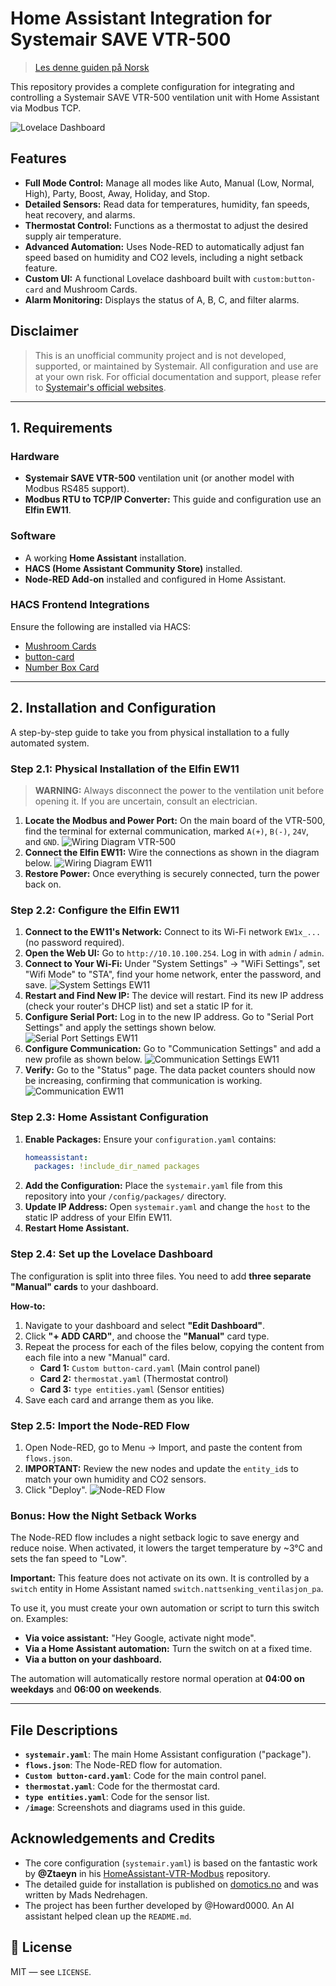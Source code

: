 # Home Assistant Integration for Systemair SAVE VTR-500

> [Les denne guiden på Norsk](README.no.md)

This repository provides a complete configuration for integrating and controlling a Systemair SAVE VTR-500 ventilation unit with Home Assistant via Modbus TCP.

![Lovelace Dashboard](image/Ventilation%20kort.png)

## Features

*   **Full Mode Control:** Manage all modes like Auto, Manual (Low, Normal, High), Party, Boost, Away, Holiday, and Stop.
*   **Detailed Sensors:** Read data for temperatures, humidity, fan speeds, heat recovery, and alarms.
*   **Thermostat Control:** Functions as a thermostat to adjust the desired supply air temperature.
*   **Advanced Automation:** Uses Node-RED to automatically adjust fan speed based on humidity and CO2 levels, including a night setback feature.
*   **Custom UI:** A functional Lovelace dashboard built with `custom:button-card` and Mushroom Cards.
*   **Alarm Monitoring:** Displays the status of A, B, C, and filter alarms.

## Disclaimer
> This is an unofficial community project and is not developed, supported, or maintained by Systemair. All configuration and use are at your own risk. For official documentation and support, please refer to [Systemair's official websites](https://www.systemair.com/).

---

## 1. Requirements

### Hardware
*   **Systemair SAVE VTR-500** ventilation unit (or another model with Modbus RS485 support).
*   **Modbus RTU to TCP/IP Converter:** This guide and configuration use an **Elfin EW11**.

### Software
*   A working **Home Assistant** installation.
*   **HACS (Home Assistant Community Store)** installed.
*   **Node-RED Add-on** installed and configured in Home Assistant.

### HACS Frontend Integrations
Ensure the following are installed via HACS:
*   [Mushroom Cards](https://github.com/piitaya/lovelace-mushroom)
*   [button-card](https://github.com/custom-cards/button-card)
*   [Number Box Card](https://github.com/htmlchinchilla/numberbox-card)

---

## 2. Installation and Configuration

A step-by-step guide to take you from physical installation to a fully automated system.

### Step 2.1: Physical Installation of the Elfin EW11

> **WARNING:** Always disconnect the power to the ventilation unit before opening it. If you are uncertain, consult an electrician.

1.  **Locate the Modbus and Power Port:** On the main board of the VTR-500, find the terminal for external communication, marked `A(+)`, `B(-)`, `24V`, and `GND`.
    ![Wiring Diagram VTR-500](image/koblingsskjemaVTR-500.png)
2.  **Connect the Elfin EW11:** Wire the connections as shown in the diagram below.
    ![Wiring Diagram EW11](image/koblings%20skjema%20EW11.png)
3.  **Restore Power:** Once everything is securely connected, turn the power back on.

### Step 2.2: Configure the Elfin EW11

1.  **Connect to the EW11's Network:** Connect to its Wi-Fi network `EW1x_...` (no password required).
2.  **Open the Web UI:** Go to `http://10.10.100.254`. Log in with `admin` / `admin`.
3.  **Connect to Your Wi-Fi:** Under "System Settings" -> "WiFi Settings", set "Wifi Mode" to "STA", find your home network, enter the password, and save.
    ![System Settings EW11](image/system%20settings%20EW11.png)
4.  **Restart and Find New IP:** The device will restart. Find its new IP address (check your router's DHCP list) and set a static IP for it.
5.  **Configure Serial Port:** Log in to the new IP address. Go to "Serial Port Settings" and apply the settings shown below.
    ![Serial Port Settings EW11](image/serial%20port%20settings%20EW11.png)
6.  **Configure Communication:** Go to "Communication Settings" and add a new profile as shown below.
    ![Communication Settings EW11](image/communication%20settings%20EW11.png)
7.  **Verify:** Go to the "Status" page. The data packet counters should now be increasing, confirming that communication is working.
    ![Communication EW11](image/kommunikasjon%20EW11.png)

### Step 2.3: Home Assistant Configuration

1.  **Enable Packages:** Ensure your `configuration.yaml` contains:
    ```yaml
    homeassistant:
      packages: !include_dir_named packages
    ```
2.  **Add the Configuration:** Place the `systemair.yaml` file from this repository into your `/config/packages/` directory.
3.  **Update IP Address:** Open `systemair.yaml` and change the `host` to the static IP address of your Elfin EW11.
4.  **Restart Home Assistant.**

### Step 2.4: Set up the Lovelace Dashboard

The configuration is split into three files. You need to add **three separate "Manual" cards** to your dashboard.

**How-to:**

1.  Navigate to your dashboard and select **"Edit Dashboard"**.
2.  Click **"+ ADD CARD"**, and choose the **"Manual"** card type.
3.  Repeat the process for each of the files below, copying the content from each file into a new "Manual" card.
    *   **Card 1:** `Custom button-card.yaml` (Main control panel)
    *   **Card 2:** `thermostat.yaml` (Thermostat control)
    *   **Card 3:** `type entities.yaml` (Sensor entities)
4.  Save each card and arrange them as you like.

### Step 2.5: Import the Node-RED Flow

1.  Open Node-RED, go to Menu -> Import, and paste the content from `flows.json`.
2.  **IMPORTANT:** Review the new nodes and update the `entity_id`s to match your own humidity and CO2 sensors.
3.  Click "Deploy".
    ![Node-RED Flow](image/Node-Red%20VTR500.png)

### Bonus: How the Night Setback Works

The Node-RED flow includes a night setback logic to save energy and reduce noise. When activated, it lowers the target temperature by ~3°C and sets the fan speed to "Low".

**Important:** This feature does not activate on its own. It is controlled by a `switch` entity in Home Assistant named `switch.nattsenking_ventilasjon_pa`.

To use it, you must create your own automation or script to turn this switch on. Examples:
*   **Via voice assistant:** "Hey Google, activate night mode".
*   **Via a Home Assistant automation:** Turn the switch on at a fixed time.
*   **Via a button on your dashboard.**

The automation will automatically restore normal operation at **04:00 on weekdays** and **06:00 on weekends**.

---

## File Descriptions

*   **`systemair.yaml`**: The main Home Assistant configuration ("package").
*   **`flows.json`**: The Node-RED flow for automation.
*   **`Custom button-card.yaml`**: Code for the main control panel.
*   **`thermostat.yaml`**: Code for the thermostat card.
*   **`type entities.yaml`**: Code for the sensor list.
*   **`/image`**: Screenshots and diagrams used in this guide.

## Acknowledgements and Credits
*   The core configuration (`systemair.yaml`) is based on the fantastic work by **@Ztaeyn** in his [HomeAssistant-VTR-Modbus](https://github.com/Ztaeyn/HomeAssistant-VTR-Modbus) repository.
*   The detailed guide for installation is published on [domotics.no](https://www.domotics.no/post/home-assistant-automasjon-av-ventilasjonsanlegg-via-modbus) and was written by Mads Nedrehagen.
*   The project has been further developed by @Howard0000. An AI assistant helped clean up the `README.md`.

## 📝 License
MIT — see `LICENSE`.